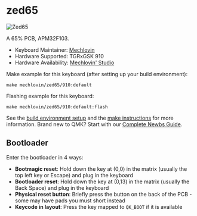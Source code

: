 # zed65

![Zed65](https://i.imgur.com/PevF9snh.png)

A 65% PCB, APM32F103.

* Keyboard Maintainer: [Mechlovin](https://github.com/mechlovin)
* Hardware Supported: TGRxGSK 910
* Hardware Availability: [Mechlovin' Studio](https://mechlovin.studio/)

Make example for this keyboard (after setting up your build environment):

    make mechlovin/zed65/910:default

Flashing example for this keyboard:

    make mechlovin/zed65/910:default:flash

See the [build environment setup](https://docs.qmk.fm/#/getting_started_build_tools) and the [make instructions](https://docs.qmk.fm/#/getting_started_make_guide) for more information. Brand new to QMK? Start with our [Complete Newbs Guide](https://docs.qmk.fm/#/newbs).

## Bootloader

Enter the bootloader in 4 ways:

* **Bootmagic reset**: Hold down the key at (0,0) in the matrix (usually the top left key or Escape) and plug in the keyboard
* **Bootloader reset**: Hold down the key at (0,13) in the matrix (usually the Back Space) and plug in the keyboard
* **Physical reset button**: Briefly press the button on the back of the PCB - some may have pads you must short instead
* **Keycode in layout**: Press the key mapped to `QK_BOOT` if it is available
